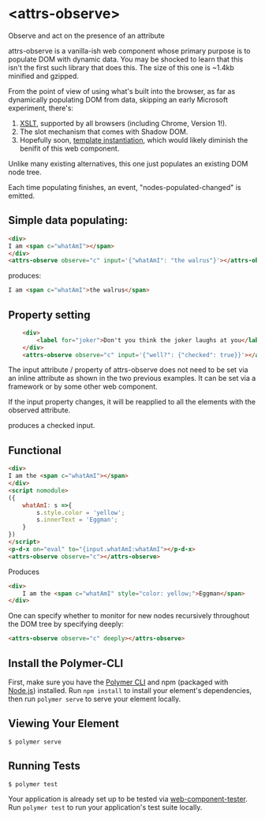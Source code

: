 # \<attrs-observe\>

Observe and act on the presence of an attribute

attrs-observe is a vanilla-ish web component whose primary purpose is to populate DOM with dynamic data.  You may be shocked to learn that this isn't the first such library that does this.  The size of this one is ~1.4kb minified and gzipped.  

From the point of view of using what's built into the browser, as far as dynamically populating DOM from data, skipping an early Microsoft experiment, there's:

1)  [XSLT](https://www.w3schools.com/xml/xsl_intro.asp), supported by all browsers (including Chrome, Version 1!).
2)  The slot mechanism that comes with Shadow DOM.
3)  Hopefully soon, [template instantiation](https://github.com/w3c/webcomponents/blob/gh-pages/proposals/Template-Instantiation.md), which would likely diminish the benifit of this web component.

Unlike many existing alternatives, this one just populates an existing DOM node tree.

Each time populating finishes, an event, "nodes-populated-changed" is emitted.

## Simple data populating:

```html
<div>
I am <span c="whatAmI"></span>
</div>
<attrs-observe observe="c" input='{"whatAmI": "the walrus"}'></attrs-observe>
```

produces:

```html
I am <span c="whatAmI">the walrus</span>
```


## Property setting

```html
    <div>
        <label for="joker">Don't you think the joker laughs at you</label><input id="joker" type="checkbox" c="well?">
    </div>
    <attrs-observe observe="c" input='{"well?": {"checked": true}}'></attrs-observe>
```

The input attribute / property of attrs-observe does not need to be set via an inline attribute as shown in the two previous examples.  It can be set via a framework or by some other web component.

If the input property changes, it will be reapplied to all the elements with the observed attribute.

produces a checked input.

##  Functional 

```html
<div>
I am the <span c="whatAmI"></span>
</div>
<script nomodule>
({
    whatAmI: s =>{
        s.style.color = 'yellow';
        s.innerText = 'Eggman';
    }
})
</script>
<p-d-x on="eval" to="{input.whatAmI:whatAmI"></p-d-x>
<attrs-observe observe="c"></attrs-observe>
```

Produces  

```html
<div>
    I am the <span c="whatAmI" style="color: yellow;">Eggman</span>
</div>
```

One can specify whether to monitor for new nodes recursively throughout the DOM tree by specifying deeply:

```html
<attrs-observe observe="c" deeply></attrs-observe>
```

## Install the Polymer-CLI

First, make sure you have the [Polymer CLI](https://www.npmjs.com/package/polymer-cli) and npm (packaged with [Node.js](https://nodejs.org)) installed. Run `npm install` to install your element's dependencies, then run `polymer serve` to serve your element locally.

## Viewing Your Element

```
$ polymer serve
```

## Running Tests

```
$ polymer test
```

Your application is already set up to be tested via [web-component-tester](https://github.com/Polymer/web-component-tester). Run `polymer test` to run your application's test suite locally.
